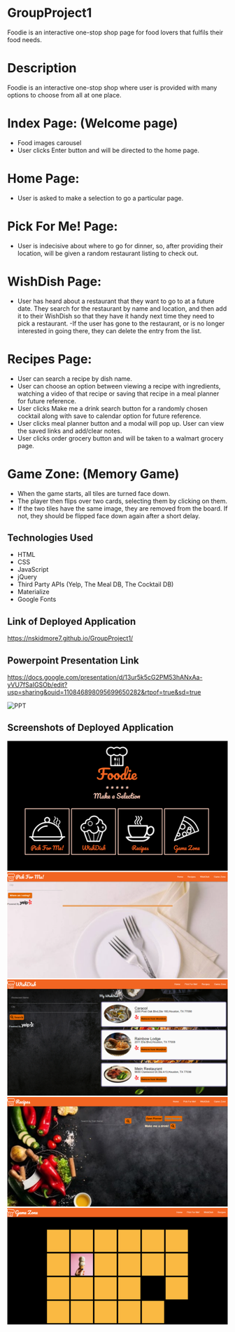 # GroupProject1

Foodie is an interactive one-stop shop page for food lovers that fulfils their food needs.

# Description

Foodie is an interactive one-stop shop where user is provided with many options to choose from all at one place.

# Index Page: (Welcome page)

- Food images carousel
- User clicks Enter button and will be directed to the home page.

# Home Page:

- User is asked to make a selection to go a particular page.

# Pick For Me! Page:

- User is indecisive about where to go for dinner, so, after providing their location, will be given a random restaurant listing to check out.

# WishDish Page:

- User has heard about a restaurant that they want to go to at a future date. They search for the restaurant by name and location, and then add it to their WishDish so that they have it handy next time they need to pick a restaurant.
  -If the user has gone to the restaurant, or is no longer interested in going there, they can delete the entry from the list.

# Recipes Page:

- User can search a recipe by dish name.
- User can choose an option between viewing a recipe with ingredients, watching a video of that recipe or saving that recipe in a meal planner for future reference.
- User clicks Make me a drink search button for a randomly chosen cocktail along with save to calendar option for future reference.
- User clicks meal planner button and a modal will pop up. User can view the saved links and add/clear notes.
- User clicks order grocery button and will be taken to a walmart grocery page.

# Game Zone: (Memory Game)

- When the game starts, all tiles are turned face down.
- The player then flips over two cards, selecting them by clicking on them.
- If the two tiles have the same image, they are removed from the board. If not, they should be flipped face down again after a short delay.

## Technologies Used

- HTML
- CSS
- JavaScript
- jQuery
- Third Party APIs (Yelp, The Meal DB, The Cocktail DB)
- Materialize
- Google Fonts

## Link of Deployed Application

https://nskidmore7.github.io/GroupProject1/

## Powerpoint Presentation Link

https://docs.google.com/presentation/d/13ur5k5cG2PM53hANxAa-yVU7fSaIGSOb/edit?usp=sharing&ouid=110846898095699650282&rtpof=true&sd=true

![PPT](https://user-images.githubusercontent.com/78191579/136268401-9043df29-bee6-44e2-a083-200cf3374df7.JPG)

## Screenshots of Deployed Application

![homepage](./Assets/Images/homescreen.png)
![PickForMepage](./Assets/Images/pick_for_me.png)
![wishdish](./Assets/Images/wishdishnew.png)
![recipes-page](./Assets/Images/recipesnew.png)
![game](./Assets/Images/gamezone.png)
